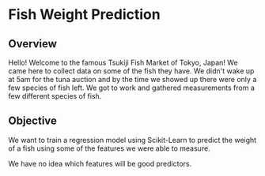 # Fish Weight Prediction

## Overview

Hello! Welcome to the famous Tsukiji Fish Market of Tokyo, Japan! We came here to collect data on some of the fish they have. 
We didn't wake up at 5am for the tuna auction and by the time we showed up there were only a few species of fish left. 
We got to work and gathered measurements from a few different species of fish.  

## Objective

We want to train a regression model using Scikit-Learn to predict the weight of a fish using some of the features we were able to measure. 

We have no idea which features will be good predictors.